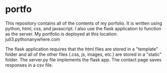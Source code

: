 # portfo
This repository contains all of the contents of my porfolio. It is written using python, html, css, and javascript. I also use the flask application to function as the server. My portfolio is deployed at this location: juli3.pythonanywhere.com

The flask application requires that the html files are stored in a "template" folder and all of the other files (.css, js, images, etc.)  are stored in a "static" folder. The server.py file implements the flask app. The contact page saves responses in a csv file.
